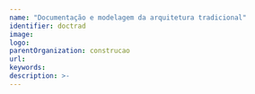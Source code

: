 ```yaml
---
name: "Documentação e modelagem da arquitetura tradicional"
identifier: doctrad
image:
logo:
parentOrganization: construcao
url: 
keywords:
description: >-
---
```

